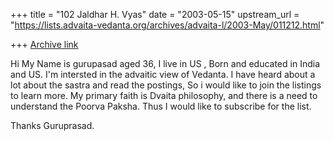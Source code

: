 +++
title = "102 Jaldhar H. Vyas"
date = "2003-05-15"
upstream_url = "https://lists.advaita-vedanta.org/archives/advaita-l/2003-May/011212.html"

+++
[Archive link](https://lists.advaita-vedanta.org/archives/advaita-l/2003-May/011212.html)

Hi
My Name is gurupasad aged 36, I live in US , Born and
educated in India and US. I'm intersted in the
advaitic view of Vedanta. I have heard about a lot
about the sastra and read the postings, So i would
like to join the listings to learn more. My primary
faith is Dvaita philosophy, and there is a need to
understand the Poorva Paksha. Thus I would like to
subscribe for the list.

Thanks
Guruprasad.

